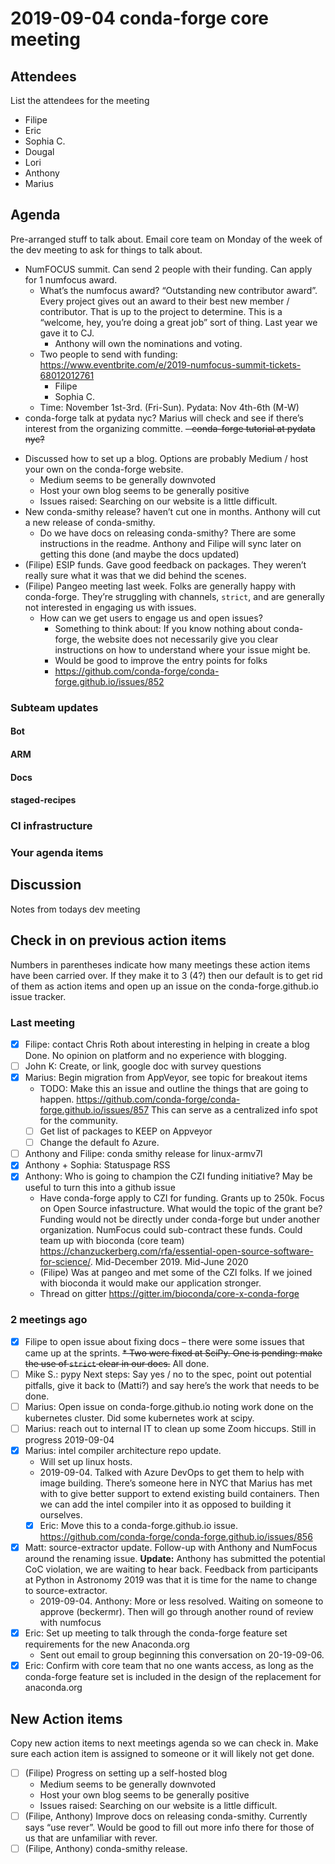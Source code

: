 # 2019-09-04 conda-forge core meeting

## Attendees

List the attendees for the meeting

* Filipe
* Eric
* Sophia C.
* Dougal
* Lori
* Anthony
* Marius

## Agenda

Pre-arranged stuff to talk about.
Email core team on Monday of the week of the dev meeting to ask for things to talk about.

- NumFOCUS summit. Can send 2 people with their funding. Can apply for 1 numfocus award.
  - What’s the numfocus award? “Outstanding new contributor award”. Every project gives out an award to their best new member / contributor. That is up to the project to determine. This is a “welcome, hey, you’re doing a great job” sort of thing. Last year we gave it to CJ.
    - Anthony will own the nominations and voting.
  - Two people to send with funding:
    https://www.eventbrite.com/e/2019-numfocus-summit-tickets-68012012761
    - Filipe
    - Sophia C.
  - Time: November 1st-3rd. (Fri-Sun). Pydata: Nov 4th-6th (M-W)
- conda-forge talk at pydata nyc? Marius will check and see if there’s interest from the organizing committe.
  ~~- conda-forge tutorial at pydata nyc?~~

* Discussed how to set up a blog. Options are probably Medium / host your own on the conda-forge website.
  * Medium seems to be generally downvoted
  * Host your own blog seems to be generally positive
  * Issues raised: Searching on our website is a little difficult.
* New conda-smithy release? haven’t cut one in months. Anthony will cut a new release of conda-smithy.
  * Do we have docs on releasing conda-smithy? There are some instructions in the readme. Anthony and Filipe will sync later on getting this done (and maybe the docs updated)
* (Filipe) ESIP funds. Gave good feedback on packages. They weren’t really sure what it was that we did behind the scenes.
* (Filipe) Pangeo meeting last week. Folks are generally happy with conda-forge. They’re struggling with channels, `strict`, and are generally not interested in engaging us with issues.
  * How can we get users to engage us and open issues?
    * Something to think about: If you know nothing about conda-forge, the website does not necessarily give you clear instructions on how to understand where your issue might be.
    * Would be good to improve the entry points for folks
    * https://github.com/conda-forge/conda-forge.github.io/issues/852

### Subteam updates

#### Bot

#### ARM

#### Docs

#### staged-recipes

### CI infrastructure

### Your agenda items

## Discussion

Notes from todays dev meeting

## Check in on previous action items

Numbers in parentheses indicate how many meetings these action items have been carried over. If they make it to 3 (4?) then our default is to get rid of them as action items and open up an issue on the conda-forge.github.io issue tracker.

### Last meeting

* [x] Filipe: contact Chris Roth about interesting in helping in create a blog
  Done. No opinion on platform and no experience with blogging.
* [ ] John K: Create, or link, google doc with survey questions
* [x] Marius: Begin migration from AppVeyor, see topic for breakout items
  * TODO: Make this an issue and outline the things that are going to happen.
    https://github.com/conda-forge/conda-forge.github.io/issues/857
    This can serve as a centralized info spot for the community.
  * [ ] Get list of packages to KEEP on Appveyor
  * [ ] Change the default fo Azure.
* [ ] Anthony and Filipe: conda smithy release for linux-armv7l
* [x] Anthony + Sophia: Statuspage RSS
* [x] Anthony: Who is going to champion the CZI funding initiative? May be useful to turn this into a github issue
  * Have conda-forge apply to CZI for funding. Grants up to 250k. Focus on Open Source infastructure. What would the topic of the grant be? Funding would not be directly under conda-forge but under another organization. NumFocus could sub-contract these funds. Could team up with bioconda (core team) https://chanzuckerberg.com/rfa/essential-open-source-software-for-science/. Mid-December 2019. Mid-June 2020
  * (Filipe) Was at pangeo and met some of the CZI folks.
    If we joined with bioconda it would make our application stronger.
  * Thread on gitter https://gitter.im/bioconda/core-x-conda-forge

### 2 meetings ago

* [X] Filipe to open issue about fixing docs – there were some issues that came up at the sprints.
  ~~\* Two were fixed at SciPy. One is pending: make the use of `strict` clear in our docs.~~
  All done.
* [ ] Mike S.:  pypy Next steps: Say yes / no to the spec, point out potential pitfalls, give it back to (Matti?) and say here’s the work that needs to be done.
* [ ] Marius: Open issue on conda-forge.github.io noting work done on the kubernetes cluster. Did some kubernetes work at scipy.
* [ ] Marius: reach out to internal IT to clean up some Zoom hiccups. Still in progress 2019-09-04
* [x] Marius: intel compiler architecture repo update.
  * Will set up linux hosts.
  * 2019-09-04. Talked with Azure DevOps to get them to help with image building. There’s someone here in NYC that Marius has met with to give better support to extend existing build containers. Then we can add the intel compiler into it as opposed to building it ourselves.
  * [x] Eric: Move this to a conda-forge.github.io issue.
    https://github.com/conda-forge/conda-forge.github.io/issues/856
* [x] Matt: source-extractor update. Follow-up with Anthony and NumFocus around the renaming issue. **Update:** Anthony has submitted the potential CoC violation, we are waiting to hear back. Feedback from participants at Python in Astronomy 2019 was that it is time for the name to change to source-extractor.
  * 2019-09-04. Anthony: More or less resolved. Waiting on someone to approve (beckermr). Then will go through another round of review with numfocus
* [x] Eric: Set up meeting to talk through the conda-forge feature set requirements for the new Anaconda.org
  * Sent out email to group beginning this conversation on 20-19-09-06.
* [x] Eric: Confirm with core team that no one wants access, as long as the conda-forge feature set is included in the design of the replacement for anaconda.org

## New Action items

Copy new action items to next meetings agenda so we can check in.
Make sure each action item is assigned to someone or it will likely not get done.

* [ ] (Filipe) Progress on setting up a self-hosted blog
  * Medium seems to be generally downvoted
  * Host your own blog seems to be generally positive
  * Issues raised: Searching on our website is a little difficult.
* [ ] (Filipe, Anthony) Improve docs on releasing conda-smithy. Currently says “use rever”. Would be good to fill out more info there for those of us that are unfamiliar with rever.
* [ ] (Filipe, Anthony) conda-smithy release.
